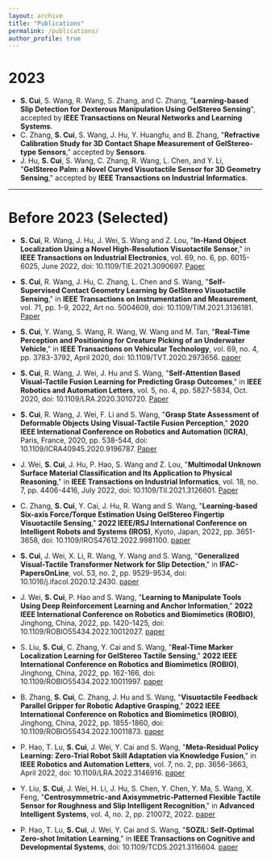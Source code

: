 ```yaml
---
layout: archive
title: "Publications"
permalink: /publications/
author_profile: true
---
```


# 2023
- **S. Cui**, S. Wang, R. Wang, S. Zhang, and C. Zhang, "**Learning-based Slip Detection for Dexterous Manipulation Using GelStereo Sensing**", accepted by **IEEE Transactions on Neural Networks and Learning Systems**.
- C. Zhang, **S. Cui**, S. Wang, J. Hu, Y. Huangfu, and B. Zhang, "**Refractive Calibration Study for 3D Contact Shape Measurement of GelStereo-type Sensors**," accepted by **Sensors**.
- J. Hu, **S. Cui**, S. Wang, C. Zhang, R. Wang, L. Chen, and Y. Li, "**GelStereo Palm: a Novel Curved Visuotactile Sensor for 3D Geometry Sensing**," accepted by **IEEE Transactions on Industrial Informatics**.

---

# Before 2023 (Selected)
- **S. Cui**, R. Wang, J. Hu, J. Wei, S. Wang and Z. Lou, "**In-Hand Object Localization Using a Novel High-Resolution Visuotactile Sensor**," in **IEEE Transactions on Industrial Electronics**, vol. 69, no. 6, pp. 6015-6025, June 2022, doi: 10.1109/TIE.2021.3090697. [Paper](https://ieeexplore.ieee.org/abstract/document/9464700)

- **S. Cui**, R. Wang, J. Hu, C. Zhang, L. Chen and S. Wang, "**Self-Supervised Contact Geometry Learning by GelStereo Visuotactile Sensing**," in **IEEE Transactions on Instrumentation and Measurement**, vol. 71, pp. 1-9, 2022, Art no. 5004609, doi: 10.1109/TIM.2021.3136181. [Paper](https://ieeexplore.ieee.org/abstract/document/9654189)

- **S. Cui**, Y. Wang, S. Wang, R. Wang, W. Wang and M. Tan, "**Real-Time Perception and Positioning for Creature Picking of an Underwater Vehicle**," in **IEEE Transactions on Vehicular Technology**, vol. 69, no. 4, pp. 3783-3792, April 2020, doi: 10.1109/TVT.2020.2973656. [paper](https://ieeexplore.ieee.org/abstract/document/8998296)

- **S. Cui**, R. Wang, J. Wei, J. Hu and S. Wang, "**Self-Attention Based Visual-Tactile Fusion Learning for Predicting Grasp Outcomes**," in **IEEE Robotics and Automation Letters**, vol. 5, no. 4, pp. 5827-5834, Oct. 2020, doi: 10.1109/LRA.2020.3010720. [Paper](https://ieeexplore.ieee.org/abstract/document/9145654)

- **S. Cui**, R. Wang, J. Wei, F. Li and S. Wang, "**Grasp State Assessment of Deformable Objects Using Visual-Tactile Fusion Perception**," **2020 IEEE International Conference on Robotics and Automation (ICRA)**, Paris, France, 2020, pp. 538-544, doi: 10.1109/ICRA40945.2020.9196787. [Paper](https://ieeexplore.ieee.org/abstract/document/9196787)

- J. Wei, **S. Cui**, J. Hu, P. Hao, S. Wang and Z. Lou, "**Multimodal Unknown Surface Material Classification and Its Application to Physical Reasoning**," in **IEEE Transactions on Industrial Informatics**, vol. 18, no. 7, pp. 4406-4416, July 2022, doi: 10.1109/TII.2021.3126601. [Paper](https://ieeexplore.ieee.org/abstract/document/9609678)

- C. Zhang, **S. Cui**, Y. Cai, J. Hu, R. Wang and S. Wang, "**Learning-based Six-axis Force/Torque Estimation Using GelStereo Fingertip Visuotactile Sensing**," **2022 IEEE/RSJ International Conference on Intelligent Robots and Systems (IROS)**, Kyoto, Japan, 2022, pp. 3651-3658, doi: 10.1109/IROS47612.2022.9981100. [paper](https://ieeexplore.ieee.org/abstract/document/9981100)

- **S. Cui**, J. Wei, X. Li, R. Wang, Y. Wang and S. Wang, "**Generalized Visual-Tactile Transformer Network for Slip Detection**," in **IFAC-PapersOnLine**, vol. 53, no. 2, pp. 9529-9534, doi: 10.1016/j.ifacol.2020.12.2430. [paper](https://www.sciencedirect.com/science/article/pii/S2405896320331128)

- J. Wei, **S. Cui**, P. Hao and S. Wang, "**Learning to Manipulate Tools Using Deep Reinforcement Learning and Anchor Information**," **2022 IEEE International Conference on Robotics and Biomimetics (ROBIO)**, Jinghong, China, 2022, pp. 1420-1425, doi: 10.1109/ROBIO55434.2022.10012027. [paper](https://ieeexplore.ieee.org/abstract/document/10012027)

- S. Liu, **S. Cui**, C. Zhang, Y. Cai and S. Wang, "**Real-Time Marker Localization Learning for GelStereo Tactile Sensing**," **2022 IEEE International Conference on Robotics and Biomimetics (ROBIO)**, Jinghong, China, 2022, pp. 162-166, doi: 10.1109/ROBIO55434.2022.10011997. [paper](https://ieeexplore.ieee.org/abstract/document/10011997)

- B. Zhang, **S. Cui**, C. Zhang, J. Hu and S. Wang, "**Visuotactile Feedback Parallel Gripper for Robotic Adaptive Grasping**," **2022 IEEE International Conference on Robotics and Biomimetics (ROBIO)**, Jinghong, China, 2022, pp. 1855-1860, doi: 10.1109/ROBIO55434.2022.10011873. [paper](https://ieeexplore.ieee.org/abstract/document/10011873)


- P. Hao, T. Lu, **S. Cui**, J. Wei, Y. Cai and S. Wang, "**Meta-Residual Policy Learning: Zero-Trial Robot Skill Adaptation via Knowledge Fusion**," in **IEEE Robotics and Automation Letters**, vol. 7, no. 2, pp. 3656-3663, April 2022, doi: 10.1109/LRA.2022.3146916. [paper](https://ieeexplore.ieee.org/abstract/document/9697332)

- Y. Liu, **S. Cui**, J. Wei, H. Li, J. Hu, S. Chen, Y. Chen, Y. Ma, S. Wang, X. Feng, "**Centrosymmetric‐and Axisymmetric‐Patterned Flexible Tactile Sensor for Roughness and Slip Intelligent Recognition**," in **Advanced Intelligent Systems**, vol. 4, no. 2, pp. 210072, 2022. [paper](https://onlinelibrary.wiley.com/doi/full/10.1002/aisy.202100072)

- P. Hao, T. Lu, **S. Cui**, J. Wei, Y. Cai and S. Wang, "**SOZIL: Self-Optimal Zero-shot Imitation Learning**," in **IEEE Transactions on Cognitive and Developmental Systems**, doi: 10.1109/TCDS.2021.3116604. [paper](https://ieeexplore.ieee.org/abstract/document/9552943)

<!-- {% if author.googlescholar %}
  You can also find my articles on <u><a href="{{author.googlescholar}}">my Google Scholar profile</a>.</u>
{% endif %}

{% include base_path %}

{% for post in site.publications reversed %}
  {% include archive-single.html %}
{% endfor %} -->
